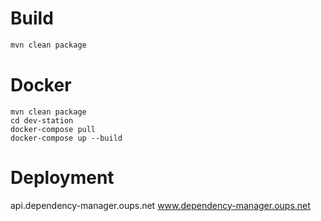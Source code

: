 # Build

```bash
mvn clean package
```

# Docker

```
mvn clean package
cd dev-station
docker-compose pull
docker-compose up --build
```

# Deployment

api.dependency-manager.oups.net
www.dependency-manager.oups.net
